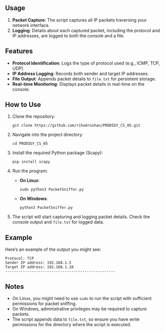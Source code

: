 ## Usage

1. **Packet Capture**: The script captures all IP packets traversing your network interface.
2. **Logging**: Details about each captured packet, including the protocol and IP addresses, are logged to both the console and a file.

## Features

- **Protocol Identification**: Logs the type of protocol used (e.g., ICMP, TCP, UDP).
- **IP Address Logging**: Records both sender and target IP addresses.
- **File Output**: Appends packet details to `file.txt` for persistent storage.
- **Real-time Monitoring**: Displays packet details in real-time on the console.

## How to Use

1. Clone the repository:
   ```
   git clone https://github.com/rihadroshan/PRODIGY_CS_05.git
   ```

2. Navigate into the project directory:
   ```
   cd PRODIGY_CS_05
   ```

3. Install the required Python package (Scapy):
   ```
   pip install scapy
   ```

4. Run the program:

   - **On Linux**:
     ```
     sudo python3 PacketSniffer.py
     ```

   - **On Windows**:
     ```
     python3 PacketSniffer.py
     ```

5. The script will start capturing and logging packet details. Check the console output and `file.txt` for logged data.

## Example

Here’s an example of the output you might see:

```
Protocol: TCP
Sender IP address: 192.168.1.5
Target IP address: 192.168.1.10
--------------------------------------------------
```

## Notes

- On Linux, you might need to use `sudo` to run the script with sufficient permissions for packet sniffing.
- On Windows, administrative privileges may be required to capture packets.
- The script appends data to `file.txt`, so ensure you have write permissions for the directory where the script is executed.
